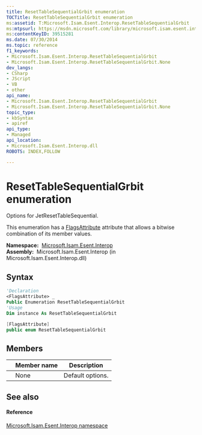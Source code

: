 ```yaml
---
title: ResetTableSequentialGrbit enumeration
TOCTitle: ResetTableSequentialGrbit enumeration
ms:assetid: T:Microsoft.Isam.Esent.Interop.ResetTableSequentialGrbit
ms:mtpsurl: https://msdn.microsoft.com/library/microsoft.isam.esent.interop.resettablesequentialgrbit(v=EXCHG.10)
ms:contentKeyID: 39515281
ms.date: 07/30/2014
ms.topic: reference
f1_keywords:
- Microsoft.Isam.Esent.Interop.ResetTableSequentialGrbit
- Microsoft.Isam.Esent.Interop.ResetTableSequentialGrbit.None
dev_langs:
- CSharp
- JScript
- VB
- other
api_name: 
- Microsoft.Isam.Esent.Interop.ResetTableSequentialGrbit
- Microsoft.Isam.Esent.Interop.ResetTableSequentialGrbit.None
topic_type: 
- kbSyntax
- apiref
api_type: 
- Managed
api_location: 
- Microsoft.Isam.Esent.Interop.dll
ROBOTS: INDEX,FOLLOW

---
```


# ResetTableSequentialGrbit enumeration

Options for JetResetTableSequential.

This enumeration has a [FlagsAttribute](https://docs.microsoft.com/dotnet/api/system.flagsattribute?redirectedfrom=MSDN) attribute that allows a bitwise combination of its member values.

**Namespace:**  [Microsoft.Isam.Esent.Interop](hh596136\(v=exchg.10\).md)  
**Assembly:**  Microsoft.Isam.Esent.Interop (in Microsoft.Isam.Esent.Interop.dll)

## Syntax

``` vb
'Declaration
<FlagsAttribute> _
Public Enumeration ResetTableSequentialGrbit
'Usage
Dim instance As ResetTableSequentialGrbit
```

``` csharp
[FlagsAttribute]
public enum ResetTableSequentialGrbit
```

## Members

<table>
<thead>
<tr class="header">
<th></th>
<th>Member name</th>
<th>Description</th>
</tr>
</thead>
<tbody>
<tr class="odd">
<td></td>
<td>None</td>
<td>Default options.</td>
</tr>
</tbody>
</table>


## See also

#### Reference

[Microsoft.Isam.Esent.Interop namespace](hh596136\(v=exchg.10\).md)

